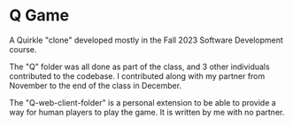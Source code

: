 # Q Game
A Quirkle "clone" developed mostly in the Fall 2023 Software Development course.

The "Q" folder was all done as part of the class, and 3 other individuals contributed to the codebase. I contributed along with my partner from November to the end of the class in December. 

The "Q-web-client-folder" is a personal extension to be able to provide a way for human players to play the game. It is written by me with no partner. 
